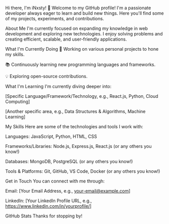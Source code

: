 Hi there, I'm iNxsty! 👋
Welcome to my GitHub profile! I'm a passionate developer always eager to learn and build new things. Here you'll find some of my projects, experiments, and contributions.

About Me
I'm currently focused on expanding my knowledge in web development and exploring new technologies. I enjoy solving problems and creating efficient, scalable, and user-friendly applications.

What I'm Currently Doing
🔨 Working on various personal projects to hone my skills.

📚 Continuously learning new programming languages and frameworks.

💡 Exploring open-source contributions.

What I'm Learning
I'm currently diving deeper into:

[Specific Language/Framework/Technology, e.g., React.js, Python, Cloud Computing]

[Another specific area, e.g., Data Structures & Algorithms, Machine Learning]

My Skills
Here are some of the technologies and tools I work with:

Languages: JavaScript, Python, HTML, CSS

Frameworks/Libraries: Node.js, Express.js, React.js (or any others you know!)

Databases: MongoDB, PostgreSQL (or any others you know!)

Tools & Platforms: Git, GitHub, VS Code, Docker (or any others you know!)

Get in Touch
You can connect with me through:

Email: [Your Email Address, e.g., your-email@example.com]

LinkedIn: [Your LinkedIn Profile URL, e.g., https://www.linkedin.com/in/yourprofile/]

GitHub Stats
Thanks for stopping by!
